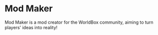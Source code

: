 # Mod Maker
Mod Maker is a mod creator for the WorldBox community, aiming to turn players' ideas into reality!
